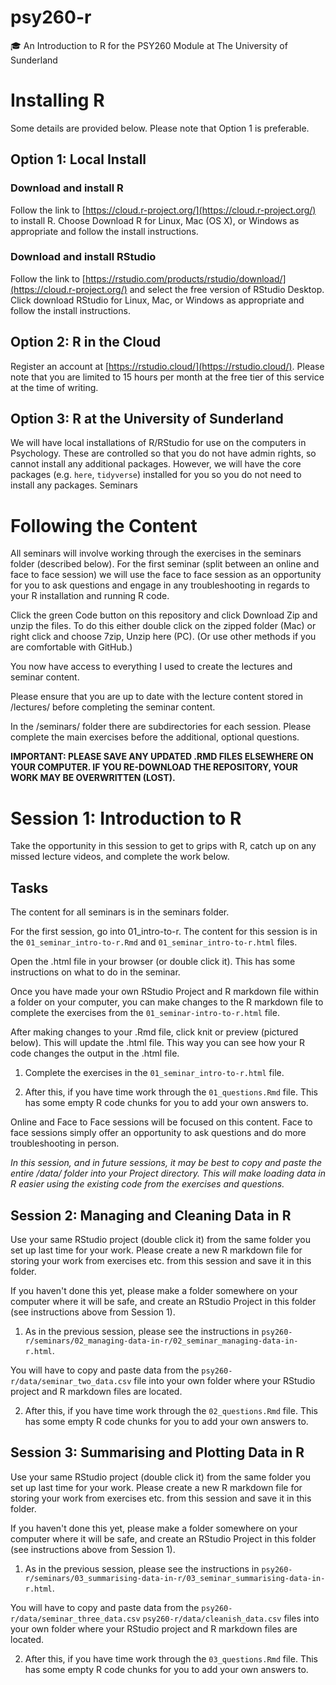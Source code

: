 # psy260-r
:mortar_board: An Introduction to R for the PSY260 Module at The University of Sunderland

# Installing R

Some details are provided below. Please note that Option 1 is preferable.

## Option 1: Local Install

### Download and install R

Follow the link to [https://cloud.r-project.org/](https://cloud.r-project.org/) to install R. Choose Download R for Linux, Mac (OS X), or Windows as appropriate and follow the install instructions.

### Download and install RStudio

Follow the link to [https://rstudio.com/products/rstudio/download/](https://cloud.r-project.org/) and select the free version of RStudio Desktop. Click download RStudio for Linux, Mac, or Windows as appropriate and follow the install instructions.

## Option 2: R in the Cloud

Register an account at [https://rstudio.cloud/](https://rstudio.cloud/). Please note that you are limited to 15 hours per month at the free tier of this service at the time of writing.

## Option 3: R at the University of Sunderland

We will have local installations of R/RStudio for use on the computers in Psychology. These are controlled so that you do not have admin rights, so cannot install any additional packages. However, we will have the core packages (e.g. `here`, `tidyverse`) installed for you so you do not need to install any packages.
Seminars

# Following the Content

All seminars will involve working through the exercises in the seminars folder (described below). For the first seminar (split between an online and face to face session) we will use the face to face session as an opportunity for you to ask questions and engage in any troubleshooting in regards to your R installation and running R code.

Click the green Code button on this repository and click Download Zip and unzip the files. To do this either double click on the zipped folder (Mac) or right click and choose 7zip, Unzip here (PC). (Or use other methods if you are comfortable with GitHub.)

You now have access to everything I used to create the lectures and seminar content.

Please ensure that you are up to date with the lecture content stored in /lectures/ before completing the seminar content. 

In the /seminars/ folder there are subdirectories for each session. Please complete the main exercises before the additional, optional questions.

**IMPORTANT: PLEASE SAVE ANY UPDATED .RMD FILES ELSEWHERE ON YOUR COMPUTER. IF YOU RE-DOWNLOAD THE REPOSITORY, YOUR WORK MAY BE OVERWRITTEN (LOST).**

# Session 1: Introduction to R

Take the opportunity in this session to get to grips with R, catch up on any missed lecture videos, and complete the work below.

## Tasks

The content for all seminars is in the seminars folder.

For the first session, go into 01_intro-to-r. The content for this session is in the `01_seminar_intro-to-r.Rmd` and `01_seminar_intro-to-r.html` files.

Open the .html file in your browser (or double click it). This has some instructions on what to do in the seminar.

Once you have made your own RStudio Project and R markdown file within a folder on your computer, you can make changes to the R markdown file to complete the exercises from the `01_seminar-intro-to-r.html` file.

After making changes to your .Rmd file, click knit or preview (pictured below). This will update the .html file. This way you can see how your R code changes the output in the .html file.

1. Complete the exercises in the `01_seminar_intro-to-r.html` file.

2. After this, if you have time work through the `01_questions.Rmd` file. This has some empty R code chunks for you to add your own answers to.

Online and Face to Face sessions will be focused on this content. Face to face sessions simply offer an opportunity to ask questions and do more troubleshooting in person.

*In this session, and in future sessions, it may be best to copy and paste the entire /data/ folder into your Project directory. This will make loading data in R easier using the existing code from the exercises and questions.*

## Session 2: Managing and Cleaning Data in R

Use your same RStudio project (double click it) from the same folder you set up last time for your work. Please create a new R markdown file for storing your work from exercises etc. from this session and save it in this folder.

If you haven't done this yet, please make a folder somewhere on your computer where it will be safe, and create an RStudio Project in this folder (see instructions above from Session 1).

1. As in the previous session, please see the instructions in `psy260-r/seminars/02_managing-data-in-r/02_seminar_managing-data-in-r.html`.

You will have to copy and paste data from the `psy260-r/data/seminar_two_data.csv` file into your own folder where your RStudio project and R markdown files are located.

2. After this, if you have time work through the `02_questions.Rmd` file. This has some empty R code chunks for you to add your own answers to.

## Session 3: Summarising and Plotting Data in R

Use your same RStudio project (double click it) from the same folder you set up last time for your work. Please create a new R markdown file for storing your work from exercises etc. from this session and save it in this folder.

If you haven't done this yet, please make a folder somewhere on your computer where it will be safe, and create an RStudio Project in this folder (see instructions above from Session 1).

1. As in the previous session, please see the instructions in `psy260-r/seminars/03_summarising-data-in-r/03_seminar_summarising-data-in-r.html`.

You will have to copy and paste data from the `psy260-r/data/seminar_three_data.csv` `psy260-r/data/cleanish_data.csv` files into your own folder where your RStudio project and R markdown files are located.

2. After this, if you have time work through the `03_questions.Rmd` file. This has some empty R code chunks for you to add your own answers to.
